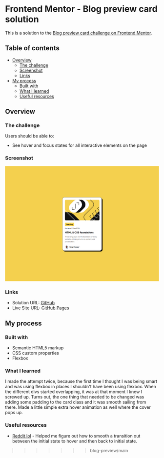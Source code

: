 # Frontend Mentor - Blog preview card solution

This is a solution to the [Blog preview card challenge on Frontend Mentor](https://www.frontendmentor.io/challenges/blog-preview-card-ckPaj01IcS). 

## Table of contents

- [Overview](#overview)
  - [The challenge](#the-challenge)
  - [Screenshot](#screenshot)
  - [Links](#links)
- [My process](#my-process)
  - [Built with](#built-with)
  - [What I learned](#what-i-learned)
  - [Useful resources](#useful-resources)

## Overview

### The challenge

Users should be able to:
- See hover and focus states for all interactive elements on the page

### Screenshot

![](./preview.png)

### Links

- Solution URL: [GitHub](https://github.com/rradiohysteria/blog-preview-card)
- Live Site URL: [GitHub Pages](https://rradiohysteria.github.io/blog-preview-card/)

## My process

### Built with

- Semantic HTML5 markup
- CSS custom properties
- Flexbox

### What I learned
I made the attempt twice, because the first time I thought I was being smart and was using flexbox in places I shouldn't have been using flexbox. When the different divs started overlapping, it was at that moment I knew I screwed up. Turns out, the one thing that needed to be changed was adding some padding to the card class and it was smooth sailing from there.
Made a little simple extra hover animation as well where the cover pops up.

### Useful resources

- [Reddit lol](https://www.reddit.com/r/css/comments/pftjfb/how_to_smoothly_transition_from_a_hover_to_a_non/) - Helped me figure out how to smooth a transition out between the initial state to hover and then back to initial state.
>>>>>>> blog-preview/main